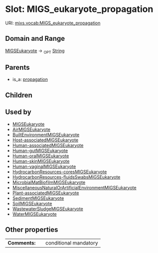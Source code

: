 
# Slot: MIGS_eukaryote_propagation




URI: [mixs.vocab:MIGS_eukaryote_propagation](https://w3id.org/mixs/vocab/MIGS_eukaryote_propagation)


## Domain and Range

[MIGSEukaryote](MIGSEukaryote.md) ->  <sub>OPT</sub> [String](types/String.md)

## Parents

 *  is_a: [propagation](propagation.md)

## Children


## Used by

 * [MIGSEukaryote](MIGSEukaryote.md)
 * [AirMIGSEukaryote](AirMIGSEukaryote.md)
 * [BuiltEnvironmentMIGSEukaryote](BuiltEnvironmentMIGSEukaryote.md)
 * [Host-associatedMIGSEukaryote](Host-associatedMIGSEukaryote.md)
 * [Human-associatedMIGSEukaryote](Human-associatedMIGSEukaryote.md)
 * [Human-gutMIGSEukaryote](Human-gutMIGSEukaryote.md)
 * [Human-oralMIGSEukaryote](Human-oralMIGSEukaryote.md)
 * [Human-skinMIGSEukaryote](Human-skinMIGSEukaryote.md)
 * [Human-vaginalMIGSEukaryote](Human-vaginalMIGSEukaryote.md)
 * [HydrocarbonResources-coresMIGSEukaryote](HydrocarbonResources-coresMIGSEukaryote.md)
 * [HydrocarbonResources-fluidsSwabsMIGSEukaryote](HydrocarbonResources-fluidsSwabsMIGSEukaryote.md)
 * [MicrobialMatBiofilmMIGSEukaryote](MicrobialMatBiofilmMIGSEukaryote.md)
 * [MiscellaneousNaturalOrArtificialEnvironmentMIGSEukaryote](MiscellaneousNaturalOrArtificialEnvironmentMIGSEukaryote.md)
 * [Plant-associatedMIGSEukaryote](Plant-associatedMIGSEukaryote.md)
 * [SedimentMIGSEukaryote](SedimentMIGSEukaryote.md)
 * [SoilMIGSEukaryote](SoilMIGSEukaryote.md)
 * [WastewaterSludgeMIGSEukaryote](WastewaterSludgeMIGSEukaryote.md)
 * [WaterMIGSEukaryote](WaterMIGSEukaryote.md)

## Other properties

|  |  |  |
| --- | --- | --- |
| **Comments:** | | conditional mandatory |

